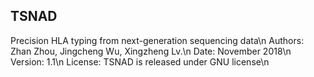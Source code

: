 ## TSNAD
 
 Precision HLA typing from next-generation sequencing data\n
 Authors: Zhan Zhou, Jingcheng Wu, Xingzheng Lv.\n
 Date: November 2018\n
 Version: 1.1\n
 License: TSNAD is released under GNU license\n 

